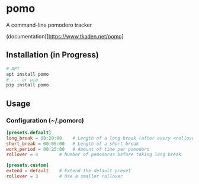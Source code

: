 # pomo

A command-line pomodoro tracker

(documentation)[https://www.tkaden.net/pomo]

## Installation (in Progress)
```bash
# APT
apt install pomo
# ... or pip
pip install pomo
```

## Usage

### Configuration (~/.pomorc)
```toml
[presets.default]
long_break = 00:20:00    # Length of a long break (after every <rollover> pomodoro)
short_break = 00:05:00   # Length of a short break
work_period = 00:25:00   # Amount of time per pomodoro
rollover = 4        # Number of pomodoros before taking long break

[presets.custom]
extend = default    # Extend the default preset
rollover = 3        # Use a smaller rollover
```